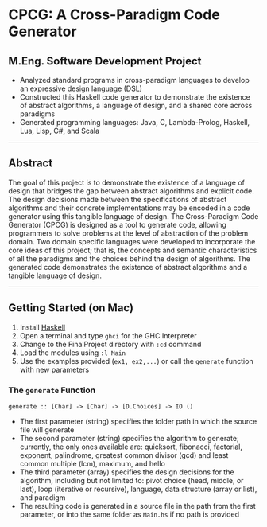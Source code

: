 # CPCG: A Cross-Paradigm Code Generator

## M.Eng. Software Development Project 

- Analyzed standard programs in cross-paradigm languages to develop an expressive design language (DSL)
- Constructed this Haskell code generator to demonstrate the existence of abstract algorithms, a language of design, and a shared core across paradigms
- Generated programming languages: Java, C, Lambda-Prolog, Haskell, Lua, Lisp, C#, and Scala

--- 

## Abstract

The goal of this project is to demonstrate the existence of a language of design that bridges the gap between abstract algorithms and explicit code. The design decisions made between the specifications of abstract algorithms and their concrete implementations may be encoded in a code generator using this
tangible language of design. The Cross-Paradigm Code Generator (CPCG) is designed as a tool to generate code, allowing programmers to solve problems at the level of abstraction of the problem domain. Two domain specific languages were developed to incorporate the core ideas of this project; that is, the concepts and semantic characteristics of all the paradigms and the choices behind the design of algorithms. The generated code demonstrates the existence of abstract algorithms and a tangible language of design.

---

## Getting Started (on Mac)

1. Install [Haskell](https://www.haskell.org/platform/)
2. Open a terminal and type `ghci` for the GHC Interpreter
3. Change to the FinalProject directory with `:cd` command
4. Load the modules using `:l Main`
5. Use the examples provided (`ex1, ex2,...`) or call the `generate` function with new parameters

### The `generate` Function
`generate :: [Char] -> [Char] -> [D.Choices] -> IO ()`

- The first parameter (string) specifies the folder path in which the source file will generate
- The second parameter (string) specifies the algorithm to generate; currently, the only ones available are: quicksort, fibonacci, factorial, exponent, palindrome, greatest common divisor (gcd) and least common multiple (lcm), maximum, and hello
- The third parameter (array) specifies the design decisions for the algorithm, including but not limited to: pivot choice (head, middle, or last), loop (iterative or recursive), language, data structure (array or list), and paradigm
- The resulting code is generated in a source file in the path from the first parameter, or into the same folder as `Main.hs` if no path is provided